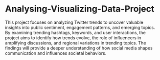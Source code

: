 # Analysing-Visualizing-Data-Project
This project focuses on analyzing Twitter trends to uncover valuable insights into public sentiment, engagement patterns, and emerging topics. By examining trending hashtags, keywords, and user interactions, the project aims to identify how trends evolve, the role of influencers in amplifying discussions, and regional variations in trending topics. The findings will provide a deeper understanding of how social media shapes communication and influences societal behaviors.
